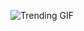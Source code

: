
<!-- GIF_SECTION -->
![Trending GIF](https://media1.giphy.com/media/v1.Y2lkPThiYjIxNzcybGE0NG8yYW9nODhwOXpsa2xqZGFxYmhuYjk3cDhkYWlseHNmaHEyeCZlcD12MV9naWZzX3NlYXJjaCZjdD1n/HPeLSXWtdnUzK/giphy.gif)
<!-- END_GIF_SECTION -->
